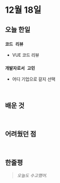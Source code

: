 # 12월 18일

## 오늘 한일

### `코드 리뷰`

- VUE 코드 리뷰

### `개발자로서 고민`

- 어디 기업으로 갈지 선택

<br>

## 배운 것

<br>

## 어려웠던 점

<br>

## 한줄평

> _오늘도 수고했어._

<br>
